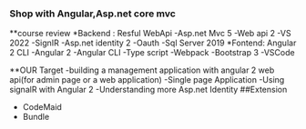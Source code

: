 ### Shop with Angular,Asp.net core mvc

**course review
*Backend : Resful WebApi
-Asp.net Mvc 5
-Web api 2
-VS 2022
-SignIR
-Asp.net identity 2
-Oauth
-Sql Server 2019
*Fontend: Angular 2 CLI
-Angular 2
-Angular CLI
-Type script
-Webpack
-Bootstrap 3
-VSCode

**OUR Target
-building a management application with angular 2 web api(for admin page or a web application)
-Single page Application
-Using signalR with Angular 2
-Understanding more Asp.net Identity
##Extension
- CodeMaid
- Bundle